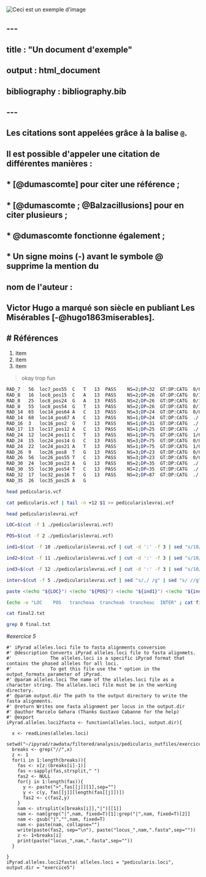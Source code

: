 ![Ceci est un exemple d'image](https://example.com/bild.jpg)

## ---
## title : "Un document d'exemple"
## output : html_document
## bibliography : bibliography.bib
## ---
## 
## Les citations sont appelées grâce à la balise `@`. 
## 
## Il est possible d'appeler une citation de différentes manières :
## 
## * [@dumascomte] pour citer une référence ; 
## * [@dumascomte ; @Balzacillusions] pour en citer plusieurs ;
## * @dumascomte fonctionne également ;
## * Un signe moins (-) avant le symbole @ supprime la mention du
## nom de l'auteur :
## 
## Victor Hugo a marqué son siècle en publiant Les Misérables [-@hugo1863miserables].
## 
## 
## # Références

<ol>
    <li>item</li>
    <li>item</li>
    <li>item</li>
</ol>

> okay trop fun

```bash
RAD_7	56	loc7_pos55	C	T	13	PASS	NS=2;DP=32	GT:DP:CATG	0/0:10:9,0,1,0	./.:7:6,0,1,0	1/0:15:11,0,4,0
RAD_8	16	loc8_pos15	C	A	13	PASS	NS=2;DP=26	GT:DP:CATG	0/1:6:2,4,0,0	./.:11:9,2,0,0	0/0:9:9,0,0,0
RAD_8	25	loc8_pos24	G	A	13	PASS	NS=2;DP=26	GT:DP:CATG	0/1:6:0,4,0,2	./.:11:0,2,0,9	0/0:9:0,0,0,9
RAD_8	55	loc8_pos54	G	T	13	PASS	NS=2;DP=26	GT:DP:CATG	0/1:6:0,0,4,2	./.:11:0,0,2,9	0/0:9:0,0,0,9
RAD_14	65	loc14_pos64	A	C	13	PASS	NS=3;DP=24	GT:DP:CATG	0/0:8:0,8,0,0	1/0:6:2,4,0,0	0/0:10:1,9,0,0
RAD_14	68	loc14_pos67	A	C	13	PASS	NS=1;DP=24	GT:DP:CATG	./.:8:1,6,0,1	1/0:6:2,4,0,0	./.:10:2,8,0,0
RAD_16	3	loc16_pos2	G	T	13	PASS	NS=1;DP=31	GT:DP:CATG	./.:9:0,0,7,2	0/1:14:0,0,11,3	./.:8:0,0,7,1
RAD_17	13	loc17_pos12	A	C	13	PASS	NS=1;DP=25	GT:DP:CATG	./.:9:7,2,0,0	1/0:6:3,3,0,0	./.:10:8,2,0,0
RAD_24	12	loc24_pos11	C	T	13	PASS	NS=1;DP=75	GT:DP:CATG	1/0:30:8,0,22,0	./.:23:3,0,20,0	./.:22:3,0,19,0
RAD_24	15	loc24_pos14	G	C	13	PASS	NS=3;DP=75	GT:DP:CATG	0/0:30:1,0,0,29	0/1:23:4,0,0,19	0/0:22:0,0,0,22
RAD_24	22	loc24_pos21	A	T	13	PASS	NS=1;DP=75	GT:DP:CATG	1/0:30:0,8,22,0	./.:23:0,3,20,0	./.:22:0,3,19,0
RAD_26	9	loc26_pos8	T	G	13	PASS	NS=3;DP=23	GT:DP:CATG	0/0:10:0,0,9,1	1/0:7:0,0,5,2	0/0:6:0,0,6,0
RAD_26	56	loc26_pos55	T	C	13	PASS	NS=3;DP=23	GT:DP:CATG	0/0:10:1,0,9,0	0/1:7:2,0,5,0	0/0:6:0,0,6,0
RAD_30	24	loc30_pos23	A	G	13	PASS	NS=2;DP=35	GT:DP:CATG	./.:12:0,10,0,2	0/0:6:0,6,0,0	1/0:17:0,9,1,7
RAD_30	55	loc30_pos54	T	C	13	PASS	NS=2;DP=35	GT:DP:CATG	./.:12:2,0,10,0	0/0:6:0,0,6,0	0/1:17:7,0,9,1
RAD_32	17	loc32_pos16	T	G	13	PASS	NS=2;DP=87	GT:DP:CATG	./.:29:0,0,25,4	1/0:36:0,0,28,8	0/0:22:0,0,20,2
RAD_35	26	loc35_pos25	A	G
```

```bash
head pedicularis.vcf
```

```bash
cat pedicularis.vcf | tail -n +12 $1 >> pedicularislevrai.vcf
```

```bash
head pedicularislevrai.vcf
```

```bash
LOC=$(cut -f 1 ./pedicularislevrai.vcf)
```

```bash
POS=$(cut -f 2 ./pedicularislevrai.vcf)
```

```bash
ind1=$(cut -f 10 ./pedicularislevrai.vcf | cut -d ':' -f 3 | sed "s/10/1/g" |sed "s/20/1/g" | sed "s/30/1/g" | sed "s/40/1/g" | sed "s/1/ /g" | sed "s/2/ /g" | sed "s/3/ /g" | sed "s/4/ /g" | sed "s/5/ /g" | sed "s/6/ /g" | sed "s/7/ /g" | sed "s/8/ /g" | sed "s/9/ /g" | sed "s/,/ /g" | sed "s/ //g" | awk '{ print length-4 }' | sed "s/-/ /g" | sed "s/ //g" )
```

```bash
ind2=$(cut -f 11 ./pedicularislevrai.vcf | cut -d ':' -f 3 | sed "s/10/1/g" |sed "s/20/1/g" | sed "s/30/1/g" | sed "s/40/1/g" | sed "s/1/ /g" | sed "s/2/ /g" | sed "s/3/ /g" | sed "s/4/ /g" | sed "s/5/ /g" | sed "s/6/ /g" | sed "s/7/ /g" | sed "s/8/ /g" | sed "s/9/ /g" | sed "s/,/ /g" | sed "s/ //g" | awk '{ print length-4 }' | sed "s/-/ /g" | sed "s/ //g" )
```

```bash
ind3=$(cut -f 12 ./pedicularislevrai.vcf | cut -d ':' -f 3 | sed "s/10/1/g" |sed "s/20/1/g" | sed "s/30/1/g" | sed "s/40/1/g" | sed "s/1/ /g" | sed "s/2/ /g" | sed "s/3/ /g" | sed "s/4/ /g" | sed "s/5/ /g" | sed "s/6/ /g" | sed "s/7/ /g" | sed "s/8/ /g" | sed "s/9/ /g" | sed "s/,/ /g" | sed "s/ //g" | awk '{ print length-4 }' | sed "s/-/ /g" | sed "s/ //g" )
```

```bash
inter=$(cut -f 5 ./pedicularislevrai.vcf | sed "s/,/ /g" | sed "s/ //g" | awk '{ print length+1 }' )
```

```bash
paste <(echo "${LOC}") <(echo "${POS}") <(echo "${ind1}") <(echo "${ind2}") <(echo "${ind3}") <(echo "${inter}") >>final.txt
```

```bash
(echo -e "LOC    POS   trancheaa  trancheab  trancheac  INTER" ; cat final.txt) >final2.txt
```

```bash
cat final2.txt
```

```bash
grep 0 final.txt
```


#*exercice 5*

```{r}
#' iPyrad alleles.loci file to fasta alignments conversion
#' @description Converts iPyrad alleles.loci file to fasta alignmets.
#'              The alleles.loci is a specific iPyrad format that contains the phased alleles for all loci.
#'              To get this file use the * option in the output_formats parameter of iPyrad.
#' @param alleles.loci The name of the alleles.loci file as a character string. The alleles.loci file must be in the working directory.
#' @param output.dir The path to the output directory to write the fasta alignments.
#' @return Writes one fasta alignment per locus in the output.dir
#' @author Marcelo Gehara (Thanks Gustavo Cabanne for the help)
#' @export
iPyrad.alleles.loci2fasta <- function(alleles.loci, output.dir){
  
  x <- readLines(alleles.loci)
  setwd("~/ipyrad/rawdata/filtered/analysis/pedicularis_outfiles/exercice5")
  breaks <- grep("//",x)
  z <- 1
  for(i in 1:length(breaks)){
    fas <- x[z:(breaks[i]-1)]
    fas <-sapply(fas,strsplit," ")
    fas2 <- NULL
    for(j in 1:length(fas)){
      y <- paste(">",fas[[j]][1],sep="")
      y <- c(y, fas[[j]][length(fas[[j]])])
      fas2 <- c(fas2,y)
    }
    nam <- strsplit(x[breaks[i]],"|")[[1]]
    nam <- nam[grep("|",nam, fixed=T)[1]:grep("|",nam, fixed=T)[2]]
    nam <- gsub("|","",nam, fixed=T)
    nam <- paste(nam, collapse="")
    write(paste(fas2, sep="\n"), paste("locus_",nam,".fasta",sep=""))
    z <- 1+breaks[i]
    print(paste("locus_",nam,".fasta",sep=""))
  }
  
}
iPyrad.alleles.loci2fasta( alleles.loci = "pedicularis.loci", output.dir = "exercice5")
```


